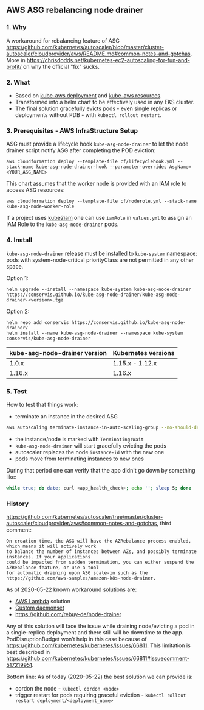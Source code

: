 ## AWS ASG rebalancing node drainer

### 1. Why 
A workaround for rebalancing feature of ASG https://github.com/kubernetes/autoscaler/blob/master/cluster-autoscaler/cloudprovider/aws/README.md#common-notes-and-gotchas. 
More in https://chrisdodds.net/kubernetes-ec2-autoscaling-for-fun-and-profit/ on why the official "fix" sucks. 

### 2. What

* Based on [kube-aws deployment](https://github.com/kubernetes-incubator/kube-aws/blob/2f7e360421bc32c839e1acd31e8d0f082dfdab1e/builtin/files/userdata/cloud-config-controller#L1104) and [kube-aws resources](https://github.com/kubernetes-incubator/kube-aws/blob/2f7e360421bc32c839e1acd31e8d0f082dfdab1e/builtin/files/userdata/cloud-config-controller#L2658).
* Transformed into a helm chart to be effectively used in any EKS cluster.
* The final solution gracefully evicts pods - even single replicas or deployments without PDB - with `kubectl rollout restart`.

### 3. Prerequisites - AWS InfraStructure Setup

ASG must provide a lifecycle hook `kube-asg-node-drainer` to let the node drainer script notify ASG after completing the POD eviction:

```
aws cloudformation deploy --template-file cf/lifecyclehook.yml --stack-name kube-asg-node-drainer-hook --parameter-overrides AsgName=<YOUR_ASG_NAME>
```

This chart assumes that the worker node is provided with an IAM role to access ASG resources:
```
aws cloudformation deploy --template-file cf/noderole.yml --stack-name kube-asg-node-worker-role
```

If a project uses [kube2iam](https://github.com/jtblin/kube2iam) one can use `iamRole` in `values.yml` to assign an IAM Role to the `kube-asg-node-drainer` pods.

### 4. Install

`kube-asg-node-drainer` release must be installed to `kube-system` namespace: pods with system-node-critical priorityClass are not permitted in any other space.

Option 1:

```
helm upgrade --install --namespace kube-system kube-asg-node-drainer https://conservis.github.io/kube-asg-node-drainer/kube-asg-node-drainer-<version>.tgz
```

Option 2: 

```
helm repo add conservis https://conservis.github.io/kube-asg-node-drainer/
helm install --name kube-asg-node-drainer --namespace kube-system conservis/kube-asg-node-drainer
```

| kube-asg-node-drainer version  | Kubernetes versions             | 
|--------------------------------|---------------------------------|
| 1.0.x                          | 1.15.x - 1.12.x                 |
| 1.16.x                         | 1.16.x                          |


### 5. Test
How to test that things work:
* terminate an instance in the desired ASG
```bash
aws autoscaling terminate-instance-in-auto-scaling-group --no-should-decrement-desired-capacity --instance-id <instance-id>
```
* the instance/node is marked with `Terminating:Wait`
* `kube-asg-node-drainer` will start gracefully evicting the pods
* autoscaler replaces the node `instance-id` with the new one
* pods move from terminating instances to new ones

During that period one can verify that the app didn't go down by something like:

```bash
while true; do date; curl <app_health_check>; echo ''; sleep 5; done

```

### History

https://github.com/kubernetes/autoscaler/tree/master/cluster-autoscaler/cloudprovider/aws#common-notes-and-gotchas, third comment:

```
On creation time, the ASG will have the AZRebalance process enabled, which means it will actively work 
to balance the number of instances between AZs, and possibly terminate instances. If your applications 
could be impacted from sudden termination, you can either suspend the AZRebalance feature, or use a tool 
for automatic draining upon ASG scale-in such as the https://github.com/aws-samples/amazon-k8s-node-drainer.
```


As of 2020-05-22 known workaround solutions are:
* [AWS Lambda](https://github.com/aws-samples/amazon-k8s-node-drainer) solution
* [Custom daemonset](https://github.com/kubernetes-incubator/kube-aws/blob/master/builtin/files/userdata/cloud-config-controller#L2671)
* https://github.com/rebuy-de/node-drainer

Any of this solution will face the issue while draining node/evicting a pod in a single-replica deployment and there still will be downtime to the app. PodDisruptionBudget won’t help in this case because of https://github.com/kubernetes/kubernetes/issues/66811. This limitation is best described in https://github.com/kubernetes/kubernetes/issues/66811#issuecomment-517219951. 

Bottom line: As of today (2020-05-22) the best solution we can provide is:

* cordon the node - `kubectl cordon <node>`
* trigger restart for pods requiring graceful eviction - `kubectl rollout restart deployment/<deployment_name>`
